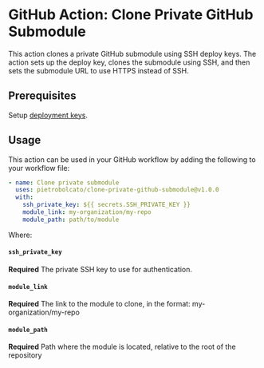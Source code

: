 # GitHub Action: Clone Private GitHub Submodule

This action clones a private GitHub submodule using SSH deploy keys. The action sets up the deploy key, clones the submodule using SSH, and then sets the submodule URL to use HTTPS instead of SSH.

## Prerequisites

Setup [deployment keys](https://docs.github.com/en/authentication/connecting-to-github-with-ssh/managing-deploy-keys).

## Usage

This action can be used in your GitHub workflow by adding the following to your workflow file:

```yaml
- name: Clone private submodule
  uses: pietrobolcato/clone-private-github-submodule@v1.0.0
  with:
    ssh_private_key: ${{ secrets.SSH_PRIVATE_KEY }}
    module_link: my-organization/my-repo
    module_path: path/to/module
```

Where:

#### `ssh_private_key`

**Required** The private SSH key to use for authentication.

#### `module_link`

**Required** The link to the module to clone, in the format: my-organization/my-repo

#### `module_path`

**Required** Path where the module is located, relative to the root of the repository
